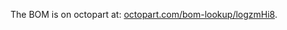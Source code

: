 The BOM is on octopart at: [octopart.com/bom-lookup/logzmHi8](https://octopart.com/bom-lookup/logzmHi8).
